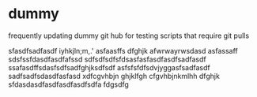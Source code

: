 # dummy
frequently updating dummy git hub for testing scripts that require git pulls

sfasdfsadfasdf
iyhkjln;m,.'
asfaasffs
dfghjk
afwrwayrwsdasd
asfassaff
sdsfssfdasdfasdfafssd
sdfsdfsdfsfdsasfasfasdfasdfsadfasdf
ssafasdffsdasfsdfsadfghjksdfsdf
asfsfsfdfsdvjyggasfsadfasdf
sadfsadfsdasdfasfasd
xdfcgvhbjn
ghjklfgh
cfgvhbjnkmlhh
dfghjk
sfdasdasdfasdfasdfasdfsdfa
fdgsdfg
